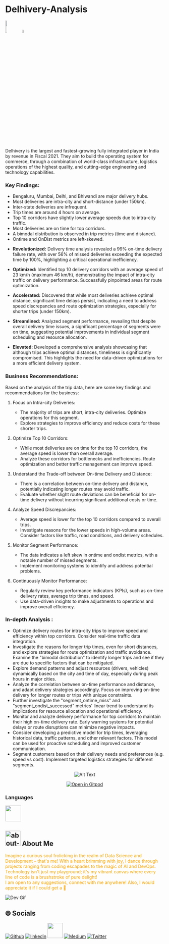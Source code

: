 # Delhivery-Analysis
<div align="left">
   <a href="https://colab.research.google.com/drive/1nd-37i8BewLDzjWkFpVYfZ6GMTFvNJjv?usp=sharing">
    <img src="https://github.com/ultralytics/yolov5/releases/download/v1.0/logo-colab-small.png" width="10%" /></a>
    <img src="https://github.com/ultralytics/assets/raw/main/social/logo-transparent.png" width="5%" alt="" />
</div>

Delhivery is the largest and fastest-growing fully integrated player in India by revenue in Fiscal 2021. They aim to build the operating system for commerce, through a combination of world-class infrastructure, logistics operations of the highest quality, and cutting-edge engineering and technology capabilities.

### Key Findings:
- Bengaluru, Mumbai, Delhi, and Bhiwandi are major delivery hubs.
- Most deliveries are intra-city and short-distance (under 150km).
- Inter-state deliveries are infrequent.
- Trip times are around 4 hours on average.
- Top 10 corridors have slightly lower average speeds due to intra-city traffic.
- Most deliveries are on time for top corridors.
- A bimodal distribution is observed in trip metrics (time and distance).
- Ontime and OnDist metrics are left-skewed.

* **Revolutionized:** Delivery time analysis revealed a 99% on-time delivery failure rate, with over 56% of missed deliveries exceeding the expected time by 100%, highlighting a critical operational inefficiency.

* **Optimized:** Identified top 10 delivery corridors with an average speed of 23 km/h (maximum 46 km/h), demonstrating the impact of intra-city traffic on delivery performance.  Successfully pinpointed areas for route optimization.

* **Accelerated:**  Discovered that while most deliveries achieve optimal distance, significant time delays persist, indicating a need to address speed discrepancies and route optimization strategies, especially for shorter trips (under 150km).

* **Streamlined:**  Analyzed segment performance, revealing that despite overall delivery time issues, a significant percentage of segments were on time, suggesting potential improvements in individual segment scheduling and resource allocation.  

* **Elevated:** Developed a comprehensive analysis showcasing that although trips achieve optimal distances, timeliness is significantly compromised. This highlights the need for data-driven optimizations for a more efficient delivery system.

### Business Recommendations:
Based on the analysis of the trip data, here are some key findings and recommendations for the business:

1. Focus on Intra-city Deliveries:
   - The majority of trips are short, intra-city deliveries. Optimize operations for this segment.
   - Explore strategies to improve efficiency and reduce costs for these shorter trips.

2. Optimize Top 10 Corridors:
   - While most deliveries are on time for the top 10 corridors, the average speed is lower than overall average.
   - Analyze these corridors for bottlenecks and inefficiencies. Route optimization and better traffic management can improve speed.

3. Understand the Trade-off between On-time Delivery and Distance:
   - There is a correlation between on-time delivery and distance, potentially indicating longer routes may avoid traffic.
   - Evaluate whether slight route deviations can be beneficial for on-time delivery without incurring significant additional costs or time.

4. Analyze Speed Discrepancies:
   - Average speed is lower for the top 10 corridors compared to overall trips.
   - Investigate reasons for the lower speeds in high-volume areas. Consider factors like traffic, road conditions, and delivery schedules.

5. Monitor Segment Performance:
   - The data indicates a left skew in ontime and ondist metrics, with a notable number of missed segments.
   - Implement monitoring systems to identify and address potential problems.

6. Continuously Monitor Performance:
   - Regularly review key performance indicators (KPIs), such as on-time delivery rates, average trip times, and speed.
   - Use data-driven insights to make adjustments to operations and improve overall efficiency.

### In-depth Analysis :
- Optimize delivery routes for intra-city trips to improve speed and efficiency within top corridors.  Consider real-time traffic data integration.
- Investigate the reasons for longer trip times, even for short distances, and explore strategies for route optimization and traffic avoidance.  Examine the "bimodal distribution" to identify longer trips and see if they are due to specific factors that can be mitigated.
- Explore demand patterns and adjust resources (drivers, vehicles) dynamically based on the city and time of day, especially during peak hours in major cities.
- Analyze the correlation between on-time performance and distance, and adapt delivery strategies accordingly.  Focus on improving on-time delivery for longer routes or trips with unique constraints.
- Further investigate the "segment_ontime_miss" and "segment_ondist_successed" metrics' linear trend to understand its implications for resource allocation and operational efficiency.
- Monitor and analyze delivery performance for top corridors to maintain their high on-time delivery rate.  Early warning systems for potential delays or route disruptions can minimize negative impacts.
- Consider developing a predictive model for trip times, leveraging historical data, traffic patterns, and other relevant factors. This model can be used for proactive scheduling and improved customer communication.
- Segment customers based on their delivery needs and preferences (e.g. speed vs cost). Implement targeted logistics strategies for different segments.

<p align="center">
  <img src="https://i.giphy.com/media/v1.Y2lkPTc5MGI3NjExcnpsemF6azhnNHFsajQwaDVycjBidGpmNDZ5aDZnZnh4eTVsczducSZlcD12MV9pbnRlcm5hbF9naWZfYnlfaWQmY3Q9Zw/ne3qb8GHvteK4QGtbs/giphy.gif" alt="Alt Text">
</p>

<div align="center">
  <a href="https://gitpod.io/#https://github.com/lunaSnowflake/Delhivery-Analysis">
    <img src="https://gitpod.io/button/open-in-gitpod.svg" alt="Open in Gitpod">
  </a>
</div>

### Languages
<img src="https://user-images.githubusercontent.com/25181517/183423507-c056a6f9-1ba8-4312-a350-19bcbc5a8697.png" width="50"> <!--Python-->

## <img width="48" height="48" src="https://img.icons8.com/pulsar-color/48/about-me-male.png" alt="about-me-male"/> About Me

<font color="orange">Imagine a curious soul frolicking in the realm of Data Science and Development – that's me! With a heart brimming with joy, I dance through projects ranging from coding escapades to the magic of AI and DevOps. Technology isn't just my playground; it's my vibrant canvas where every line of code is a brushstroke of pure delight! <br/> I am open to any suggestions, connect with me anywhere! Also, I would appreciate it if I could get a 🌟</font> 
<br/>

![Dev Gif](https://media.giphy.com/media/f3iwJFOVOwuy7K6FFw/giphy.gif) <br/>

## 🌐 Socials
[![Github](https://img.icons8.com/ios-filled/50/github.png)](https://github.com/lunaSnowflake)
[![linkedin](https://img.icons8.com/fluency/48/linkedin.png)](https://www.linkedin.com/in/hussainkhatumdi/)
[<img src="https://i.ibb.co/5MsxX1w/kaggle-icon-512x512-ubnqei0x.png" width="48px">](https://www.kaggle.com/lunaticsain)
[![Medium](https://img.icons8.com/sf-regular-filled/48/medium-logo.png)](https://medium.com/@hussainkhatumadi53) 
[![Twitter](https://img.icons8.com/color/48/twitter--v1.png)](https://twitter.com/lunatic_sain) 
<br/>
<br/>
